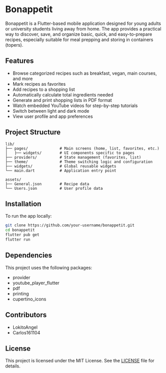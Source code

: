 # Bonappetit

Bonappetit is a Flutter-based mobile application designed for young adults or university students living away from home. The app provides a practical way to discover, save, and organize basic, quick, and easy-to-prepare recipes, especially suitable for meal prepping and storing in containers (topers).

## Features

- Browse categorized recipes such as breakfast, vegan, main courses, and more
- Mark recipes as favorites
- Add recipes to a shopping list
- Automatically calculate total ingredients needed
- Generate and print shopping lists in PDF format
- Watch embedded YouTube videos for step-by-step tutorials
- Switch between light and dark mode
- View user profile and app preferences

## Project Structure

```
lib/
├── pages/              # Main screens (home, list, favorites, etc.)
│   ├── widgets/        # UI components specific to pages
├── providers/          # State management (favorites, list)
├── theme/              # Theme switching logic and configuration
├── widgets/            # Global reusable widgets
└── main.dart           # Application entry point

assets/
├── General.json        # Recipe data
└── Users.json          # User profile data
```

## Installation

To run the app locally:

```bash
git clone https://github.com/your-username/bonappetit.git
cd bonappetit
flutter pub get
flutter run
```

## Dependencies

This project uses the following packages:

- provider
- youtube_player_flutter
- pdf
- printing
- cupertino_icons

## Contributors

- LokitoAngel  
- Carlos161104  

## License

This project is licensed under the MIT License. See the [LICENSE](LICENSE) file for details.
